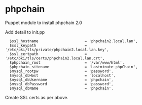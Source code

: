 # phpchain
Puppet module to install phpchain 2.0

Add detail to init.pp
```
  $ssl_hostname                     = 'phpchain2.local.lan',
  $ssl_keypath                      = '/etc/pki/tls/private/phpchain2.local.lan.key',
  $ssl_certpath                     = '/etc/pki/tls/certs/phpchain2.local.lan.crt',
  $phpchain_root                    = '/var/www/html',
  $phpchain_sitename                = 'Lastminute phpChain',
  $mysql_rootpw                     = 'password',
  $mysql_dbHost                     = 'localhost',
  $mysql_dbUsername                 = 'phpchain',
  $mysql_dbPassword                 = 'password',
  $mysql_dbName                     = 'phpchain',
```
Create SSL certs as per above.
